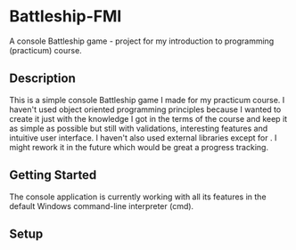 # Battleship-FMI
A console Battleship game - project for my 
introduction to programming (practicum) course.

## Description
This is a simple console Battleship game I made for my practicum course.
I haven't used object oriented programming principles because I wanted
to create it just with the knowledge I got in the terms of the course and
keep it as simple as possible but still with validations, interesting features
and intuitive user interface.
I haven't also used external libraries except for <iostream>.
I might rework it in the future which would be great a progress tracking.

## Getting Started
The console application is currently working with all its features in
the default Windows command-line interpreter (cmd).

## Setup
